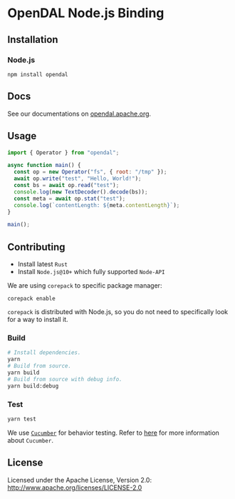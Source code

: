 # OpenDAL Node.js Binding

## Installation

### Node.js

```shell
npm install opendal
```

## Docs

See our documentations on [opendal.apache.org](https://opendal.apache.org/docs/nodejs/).

## Usage

```javascript
import { Operator } from "opendal";

async function main() {
  const op = new Operator("fs", { root: "/tmp" });
  await op.write("test", "Hello, World!");
  const bs = await op.read("test");
  console.log(new TextDecoder().decode(bs));
  const meta = await op.stat("test");
  console.log(`contentLength: ${meta.contentLength}`);
}

main();
```

## Contributing

- Install latest `Rust`
- Install `Node.js@10+` which fully supported `Node-API`

We are using `corepack` to specific package manager:

```shell
corepack enable
```

`corepack` is distributed with Node.js, so you do not need to specifically look for a way to install it.

### Build

```bash
# Install dependencies.
yarn
# Build from source.
yarn build
# Build from source with debug info.
yarn build:debug
```

### Test

```bash
yarn test
```

We use [`Cucumber`](https://cucumber.io/) for behavior testing. Refer to [here](https://cucumber.io/docs/guides/overview/) for more information about `Cucumber`.

## License

Licensed under the Apache License, Version 2.0: http://www.apache.org/licenses/LICENSE-2.0
